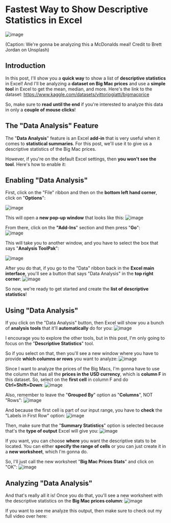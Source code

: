 # Fastest Way to Show Descriptive Statistics in Excel
![image](https://github.com/dylans0ng/dylans0ng.github.io/assets/112503726/3353941b-7ed8-45d8-b253-cfd22d602eef)

(Caption: We're gonna be analyzing this a McDonalds meal! Credit to Brett Jordan on Unsplash)

## Introduction
In this post, I'll show you a **quick way** to show a list of **descriptive statistics** in Excel! And I'll be analyzing a **dataset on Big Mac prices** and use a **simple tool** in Excel to get the mean, median, and more. Here's the link to the dataset: https://www.kaggle.com/datasets/vittoriogiatti/bigmacprice

So, make sure to **read until the end** if you're interested to analyze this data in only a **couple of mouse clicks**! 

## The "Data Analysis" Feature
The "**Data Analysis**" feature is an Excel **add-in** that is very useful when it comes to **statistical summaries**. For this post, we'll use it to give us a descriptive statistics of the Big Mac prices. 

However, if you're on the default Excel settings, then **you won't see the tool**. Here's how to enable it:

## Enabling "Data Analysis"
First, click on the "File" ribbon and then on the **bottom left hand corner**, click on "**Options**":

![image](https://github.com/dylans0ng/dylans0ng.github.io/assets/112503726/58c3f907-ff3c-4f2f-87fb-2bfd153bee37)

This will open a **new pop-up window** that looks like this:
![image](https://github.com/dylans0ng/dylans0ng.github.io/assets/112503726/c64768b4-411e-4caa-a8e0-26badae5d7d3)

From there, click on the **"Add-Ins**" section and then press "**Go**":  
![image](https://github.com/dylans0ng/dylans0ng.github.io/assets/112503726/9339547e-0788-47f7-a132-550a1f584d22)

This will take you to another window, and you have to select the box that says "**Analysis ToolPak**":

![image](https://github.com/dylans0ng/dylans0ng.github.io/assets/112503726/c05bb748-9cbb-40e3-8a2f-3bc4f6756dde)

After you do that, if you go to the "Data" ribbon back in the **Excel main interface**, you'll see a button that says "Data Analysis" in the **top right corner**:
![image](https://github.com/dylans0ng/dylans0ng.github.io/assets/112503726/3bff7cf0-a790-4ab7-a329-29c9e2b0afbd)

So now, we're ready to get started and create the **list of descriptive statistics**!

## Using "Data Analysis"
If you click on the "Data Analysis" button, then Excel will show you a bunch of **analysis tools** that it'll **automatically** do for you:
![image](https://github.com/dylans0ng/dylans0ng.github.io/assets/112503726/b841e578-1189-4e62-85e2-142fbcac5fd5)

I encourage you to explore the other tools, but in this post, I'm only going to focus on the "**Descriptive Statistics**" tool.

So if you select on that, then you'll see a new window where you have to provide **which columns or rows** you want to analyze:
![image](https://github.com/dylans0ng/dylans0ng.github.io/assets/112503726/d62d1c41-1b50-4386-aabd-b1e87a91c82e)

Since I want to analyze the prices of the Big Macs, I'm gonna have to use the column that has all the **prices in the USD currency**, which is **column F** in this dataset. So, select on the **first cell** in column F and do **Ctrl+Shift+Down**:
![image](https://github.com/dylans0ng/dylans0ng.github.io/assets/112503726/9585a1bf-69bf-4e90-bc68-eff9a9551ab2)

Also, remember to leave the "**Grouped By**" option as "**Columns**", NOT "Rows":
![image](https://github.com/dylans0ng/dylans0ng.github.io/assets/112503726/3d7465b1-beec-4b5f-8838-917cef140089)

And because the first cell is part of our input range, you have to **check** the "Labels in First Row" option:
![image](https://github.com/dylans0ng/dylans0ng.github.io/assets/112503726/2a1d3880-1c5d-4a85-8bb3-f605853b20f2)

Then, make sure that the "**Summary Statistics**" option is selected because that's the **type of output** Excel will give you:
![image](https://github.com/dylans0ng/dylans0ng.github.io/assets/112503726/970f482c-1eb3-412b-91a1-4a5f037a9408)

If you want, you can choose **where** you want the descriptive stats to be located. You can either **specify the range of cells** or you can just create it in a **new worksheet**, which I'm gonna do.

So, I'll just call the new worksheet "**Big Mac Prices Stats**" and click on "OK":
![image](https://github.com/dylans0ng/dylans0ng.github.io/assets/112503726/086c0bba-6014-449d-bc60-d5e72024f58f)

## Analyzing "Data Analysis"
And that's really all it is! Once you do that, you'll see a new worksheet with the descriptive statistics on the **Big Mac prices column**:
![image](https://github.com/dylans0ng/dylans0ng.github.io/assets/112503726/5e8cd3dc-eb3b-407f-8372-2fa3faac59d8)

If you want to see me analyze this output, then make sure to check out my full video over here:
